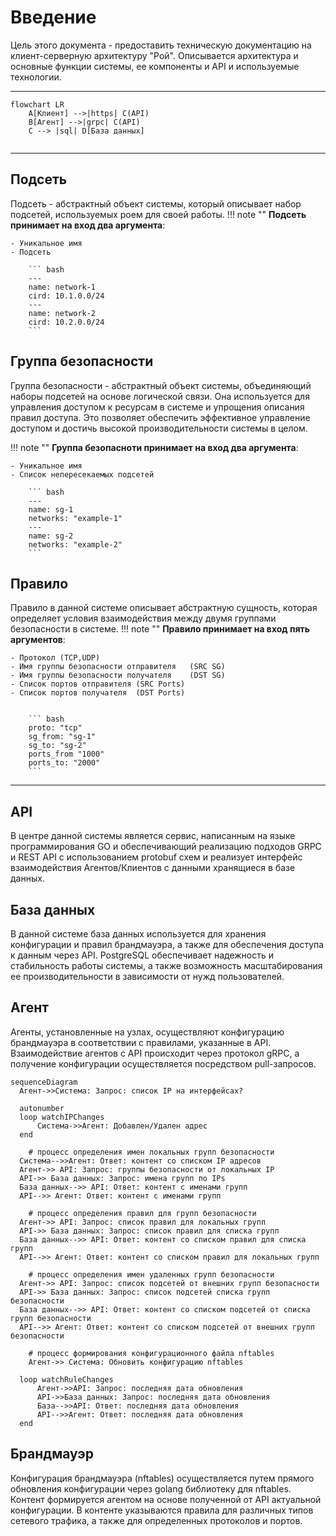 Введение
========================

Цель этого документа - предоставить техническую документацию на клиент-серверную архитектуру "Рой". Описывается архитектура и основные функции системы, ее компоненты и API и используемые технологии.

----------------
```mermaid 
flowchart LR
    A[Клиент] -->|https| C(API)
    B[Агент] -->|grpc| C(API)
    C --> |sql| D[База данных]
    
```

----------------
Подсеть
----------
Подсеть - абстрактный объект системы, который описывает набор подсетей, используемых роем для своей работы.
!!! note ""
    **Подсеть принимает на вход два аргумента**:

    - Уникальное имя
    - Подсеть

        ``` bash
        ---
        name: network-1
        cird: 10.1.0.0/24
        ---
        name: network-2
        cird: 10.2.0.0/24
        ```

Группа безопасности
------------------
Группа безопасности - абстрактный объект системы, объединяющий наборы подсетей на основе логической связи. Она используется для управления доступом к ресурсам в системе и упрощения описания правил доступа. Это позволяет обеспечить эффективное управление доступом и достичь высокой производительности системы в целом.

!!! note ""
    **Группа безопасноти принимает на вход два аргумента**:

    - Уникальное имя
    - Список непересекаемых подсетей

        ``` bash
        ---
        name: sg-1
        networks: "example-1"
        ---
        name: sg-2
        networks: "example-2"
        ```


Правило
----------------
Правило в данной системе описывает абстрактную сущность, которая определяет условия взаимодействия между двумя группами безопасности в системе.
!!! note ""
    **Правило принимает на вход пять аргументов**:

    - Протокол (TCP,UDP)
    - Имя группы безопасности отправителя   (SRC SG)
    - Имя группы безопасности получателя    (DST SG)
    - Список портов отправителя (SRC Ports)
    - Список портов получателя  (DST Ports)


        ``` bash
        proto: "tcp"
        sg_from: "sg-1"
        sg_to: "sg-2"
        ports_from "1000"
        ports_to: "2000"
        ```

----------------
API
--------
В центре данной системы является сервис, написанным на языке программирования GO и обеспечивающий реализацию подходов GRPC и REST API с использованием protobuf схем и реализует интерфейс взаимодействия Агентов/Клиентов с данными хранящиеся в базе данных.

База данных
-----------
В данной системе база данных используется для хранения конфигурации и правил брандмауэра, а также для обеспечения доступа к данным через API. PostgreSQL обеспечивает надежность и стабильность работы системы, а также возможность масштабирования ее производительности в зависимости от нужд пользователей.

Агент
----------------
Агенты, установленные на узлах, осуществляют конфигурацию брандмауэра в соответствии с правилами, указанные в API. Взаимодействие агентов с API происходит через протокол gRPC, а получение конфигурации осуществляется посредством pull-запросов. 

``` mermaid
sequenceDiagram
  Агент->>Система: Запрос: список IP на интерфейсах?

  autonumber
  loop watchIPChanges
      Система->>Агент: Добавлен/Удален адрес
  end

    # процесс определения имен локальных групп безопасности
  Система-->>Агент: Ответ: контент со списком IP адресов
  Агент->> API: Запрос: группы безопасности от локальных IP
  API->> База данных: Запрос: имена групп по IPs
  База данных-->> API: Ответ: контент с именами групп
  API-->> Агент: Ответ: контент с именами групп

    # процесс определения правил для групп безопасности
  Агент->> API: Запрос: список правил для локальных групп
  API->> База данных: Запрос: список правил для списка групп
  База данных-->> API: Ответ: контент со списком правил для списка групп
  API-->> Агент: Ответ: контент со списком правил для локальных групп

    # процесс определения имен удаленных групп безопасности
  Агент->> API: Запрос: список подсетей от внешних групп безопасности
  API->> База данных: Запрос: список подсетей списка групп безопасности
  База данных-->> API: Ответ: контент со списком подсетей от списка групп безопасности
  API-->> Агент: Ответ: контент со списком подсетей от внешних групп безопасности

    # процесс формирования конфигурационного файла nftables
    Агент->> Система: Обновить конфигурацию nftables

  loop watchRuleChanges
      Агент->>API: Запрос: последняя дата обновления
      API->>База данных: Запрос: последняя дата обновления
      База-->>API: Ответ: последняя дата обновления
      API-->>Агент: Ответ: последняя дата обновления
  end

```

Брандмауэр
-----------
Конфигурация брандмауэра (nftables) осуществляется путем прямого обновления конфигурации через golang библиотеку для nftables. Контент формируется агентом на основе полученной от API актуальной конфигурации. В контенте указываются правила для различных типов сетевого трафика, а также для определенных протоколов и портов.
